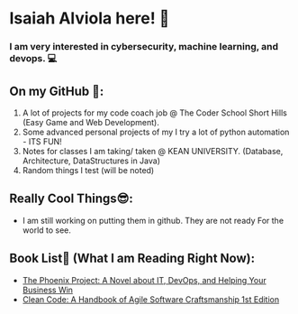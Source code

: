 # Isaiah Alviola here! 🗽
### I am very interested in cybersecurity, machine learning, and devops. 💻
## On my GitHub 🌿: 
1. A lot of projects for my code coach job @ The Coder School Short Hills (Easy Game and Web Development). 
2. Some advanced personal projects of my I try a lot of python automation - ITS FUN! 
3. Notes for classes I am taking/ taken @ KEAN UNIVERSITY. (Database, Architecture, DataStructures in Java)
4. Random things I test (will be noted)
## Really Cool Things😎:
* I am still working on putting them in github. They are not ready For the world to see.
## Book List📖 (What I am Reading Right Now):
* [The Phoenix Project: A Novel about IT, DevOps, and Helping Your Business Win](https://www.amazon.com/Phoenix-Project-DevOps-Helping-Business/dp/1942788290/ref=sr_1_1?gclid=Cj0KCQjwvZCZBhCiARIsAPXbajsnx0znxPnlx1wSpwAX2g3wXvtxxmLLWRrBqqcFwiZXmg2MfNk1UdQaAhbIEALw_wcB&hvadid=616863258714&hvdev=c&hvlocphy=9003561&hvnetw=g&hvqmt=e&hvrand=1758485792309565160&hvtargid=kwd-826183750&hydadcr=24656_13611721&keywords=the+phoenix+project&qid=1663350043&sr=8-1)
* [Clean Code: A Handbook of Agile Software Craftsmanship 1st Edition](https://www.amazon.com/Clean-Code-Handbook-Software-Craftsmanship/dp/0132350882/ref=sr_1_1?crid=2JN4SFXA6D16N&keywords=clean+code+by+robert+c.+martin&qid=1663350123&sprefix=clean+code%2Caps%2C59&sr=8-1)
